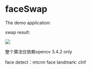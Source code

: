 # faceSwap

The demo application:

swap result:

![](https://github.com/JianTse/faceSwap/tree/master/faceSwap/image/dst.jpg)

整个算法仅依赖opencv 3.4.2 only

face detect：mtcnn
face landmark: clnf
